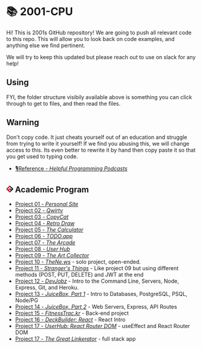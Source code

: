 # 📚 2001-CPU

Hi! This is 2001s GitHub repository! We are going to push all relevant code to this repo. This will allow you to look back on code examples, and anything else we find pertinent.

We will try to keep this updated but please reach out to use on slack for any help!

## Using

FYI, the folder structure visibily available above is something you can click through to get to files, and then read the files.

## Warning

Don't copy code. It just cheats yourself out of an education and struggle from trying to write it yourself! If we find you abusing this, we will change access to this. Its even better to rewrite it by hand then copy paste it so that you get used to typing code.

- [🎙️Reference - _Helpful Programming Podcasts_](reference/podcast-list.md)

## ![FSA](/logo.png) Academic Program

- [Project 01 - _Personal Site_](project_01)
- [Project 02 - _Qwirty_](project_02)
- [Project 03 - _CopyCat_](project_03)
- [Project 04 - _Retro Draw_](project_04)
- [Project 05 - _The Calculator_](project_05)
- [Project 06 - _TODO.app_](project_06)
- [Project 07 - _The Arcade_](project_07)
- [Project 08 - _User Hub_](project_08)
- [Project 09 - _The Art Collector_](project_09)
- [Project 10 - _TheNe.ws_](project_10) - solo project, open-ended.
- [Project 11 - _Stranger's Things_](project_11) - Like project 09 but using different methods (POST, PUT, DELETE) and JWT at the end
- [Project 12 - _DevJobz_](project_12) - Intro to the Command Line, Servers, Node, Express, Git, and Heroku.
- [Project 13 - _JuiceBox, Part 1_](project_13) - Intro to Databases, PostgreSQL, PSQL, Node/PG
- [Project 14 - _JuiceBox, Part 2_](project_14) - Web Servers, Express, API Routes
- [Project 15 - _FitnessTrac.kr_](project_15) - Back-end project
- [Project 16 - _DeckBuilder: React_](project_16) - React Intro
- [Project 17 - _UserHub: React Router DOM_](project_17) - useEffect and React Router DOM
- [Project 17 - _The Great Linkerator_](project_17) - full stack app
